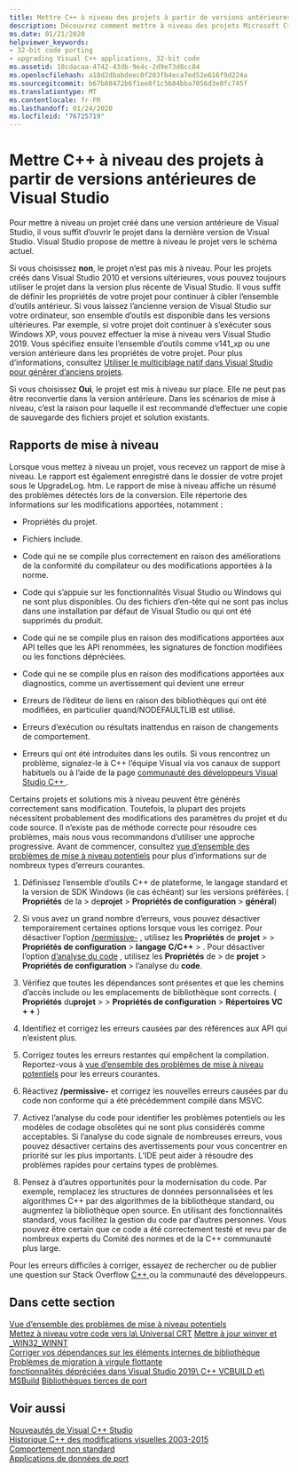 ```yaml
---
title: Mettre C++ à niveau des projets à partir de versions antérieures de Visual Studio
description: Découvrez comment mettre à niveau des projets Microsoft C++ à partir de versions antérieures de Visual Studio.
ms.date: 01/21/2020
helpviewer_keywords:
- 32-bit code porting
- upgrading Visual C++ applications, 32-bit code
ms.assetid: 18cdacaa-4742-43db-9e4c-2d9e73d8cc84
ms.openlocfilehash: a18d2dbabdeec0f283fb4eca7ed52e616f9d224a
ms.sourcegitcommit: b67b08472b6f1ee8f1c5684bba7056d3e0fc745f
ms.translationtype: MT
ms.contentlocale: fr-FR
ms.lasthandoff: 01/24/2020
ms.locfileid: "76725719"
---
```

# <a name="upgrade-c-projects-from-earlier-versions-of-visual-studio"></a>Mettre C++ à niveau des projets à partir de versions antérieures de Visual Studio

Pour mettre à niveau un projet créé dans une version antérieure de Visual Studio, il vous suffit d’ouvrir le projet dans la dernière version de Visual Studio. Visual Studio propose de mettre à niveau le projet vers le schéma actuel.

Si vous choisissez **non**, le projet n’est pas mis à niveau. Pour les projets créés dans Visual Studio 2010 et versions ultérieures, vous pouvez toujours utiliser le projet dans la version plus récente de Visual Studio. Il vous suffit de définir les propriétés de votre projet pour continuer à cibler l’ensemble d’outils antérieur. Si vous laissez l’ancienne version de Visual Studio sur votre ordinateur, son ensemble d’outils est disponible dans les versions ultérieures. Par exemple, si votre projet doit continuer à s’exécuter sous Windows XP, vous pouvez effectuer la mise à niveau vers Visual Studio 2019. Vous spécifiez ensuite l’ensemble d’outils comme v141_xp ou une version antérieure dans les propriétés de votre projet. Pour plus d’informations, consultez [Utiliser le multiciblage natif dans Visual Studio pour générer d’anciens projets](use-native-multi-targeting.md).

Si vous choisissez **Oui**, le projet est mis à niveau sur place. Elle ne peut pas être reconvertie dans la version antérieure. Dans les scénarios de mise à niveau, c’est la raison pour laquelle il est recommandé d’effectuer une copie de sauvegarde des fichiers projet et solution existants.

## <a name="upgrade-reports"></a>Rapports de mise à niveau

Lorsque vous mettez à niveau un projet, vous recevez un rapport de mise à niveau. Le rapport est également enregistré dans le dossier de votre projet sous le UpgradeLog. htm. Le rapport de mise à niveau affiche un résumé des problèmes détectés lors de la conversion. Elle répertorie des informations sur les modifications apportées, notamment :

- Propriétés du projet.

- Fichiers include.

- Code qui ne se compile plus correctement en raison des améliorations de la conformité du compilateur ou des modifications apportées à la norme.

- Code qui s’appuie sur les fonctionnalités Visual Studio ou Windows qui ne sont plus disponibles. Ou des fichiers d’en-tête qui ne sont pas inclus dans une installation par défaut de Visual Studio ou qui ont été supprimés du produit.

- Code qui ne se compile plus en raison des modifications apportées aux API telles que les API renommées, les signatures de fonction modifiées ou les fonctions dépréciées.

- Code qui ne se compile plus en raison des modifications apportées aux diagnostics, comme un avertissement qui devient une erreur

- Erreurs de l’éditeur de liens en raison des bibliothèques qui ont été modifiées, en particulier quand/NODEFAULTLIB est utilisé.

- Erreurs d’exécution ou résultats inattendus en raison de changements de comportement.

- Erreurs qui ont été introduites dans les outils. Si vous rencontrez un problème, signalez-le à C++ l’équipe Visual via vos canaux de support habituels ou à l’aide de la page [communauté des développeurs Visual Studio C++ ](https://developercommunity.visualstudio.com/spaces/62/index.html) .

Certains projets et solutions mis à niveau peuvent être générés correctement sans modification. Toutefois, la plupart des projets nécessitent probablement des modifications des paramètres du projet et du code source. Il n’existe pas de méthode correcte pour résoudre ces problèmes, mais nous vous recommandons d’utiliser une approche progressive. Avant de commencer, consultez [vue d’ensemble des problèmes de mise à niveau potentiels](../porting/overview-of-potential-upgrade-issues-visual-cpp.md) pour plus d’informations sur de nombreux types d’erreurs courantes.

1. Définissez l’ensemble d’outils C++ de plateforme, le langage standard et la version de SDK Windows (le cas échéant) sur les versions préférées. ( **Propriétés** de la > de**projet** > **Propriétés de configuration** > **général**)

1. Si vous avez un grand nombre d’erreurs, vous pouvez désactiver temporairement certaines options lorsque vous les corrigez. Pour désactiver l’option [/permissive-](../build/reference/permissive-standards-conformance.md) , utilisez les **Propriétés** de **projet** >  > **Propriétés de configuration** > **langage** **C/C++**  > . Pour désactiver l’option [d’analyse du code](/visualstudio/code-quality/code-analysis-for-c-cpp-overview) , utilisez les **Propriétés** de > de **projet** > **Propriétés de configuration** > l’analyse du **code**.

1. Vérifiez que toutes les dépendances sont présentes et que les chemins d’accès include ou les emplacements de bibliothèque sont corrects. ( **Propriétés** du**projet** >  > **Propriétés de configuration** > **Répertoires VC + +** )

1. Identifiez et corrigez les erreurs causées par des références aux API qui n’existent plus.

1. Corrigez toutes les erreurs restantes qui empêchent la compilation. Reportez-vous à [vue d’ensemble des problèmes de mise à niveau potentiels](../porting/overview-of-potential-upgrade-issues-visual-cpp.md) pour les erreurs courantes.

1. Réactivez **/permissive-** et corrigez les nouvelles erreurs causées par du code non conforme qui a été précédemment compilé dans MSVC.

1. Activez l’analyse du code pour identifier les problèmes potentiels ou les modèles de codage obsolètes qui ne sont plus considérés comme acceptables. Si l’analyse du code signale de nombreuses erreurs, vous pouvez désactiver certains des avertissements pour vous concentrer en priorité sur les plus importants. L’IDE peut aider à résoudre des problèmes rapides pour certains types de problèmes.

1. Pensez à d’autres opportunités pour la modernisation du code. Par exemple, remplacez les structures de données personnalisées et les algorithmes C++ par des algorithmes de la bibliothèque standard, ou augmentez la bibliothèque open source. En utilisant des fonctionnalités standard, vous facilitez la gestion du code par d’autres personnes. Vous pouvez être certain que ce code a été correctement testé et revu par de nombreux experts du Comité des normes et de la C++ communauté plus large.

Pour les erreurs difficiles à corriger, essayez de rechercher ou de publier une question sur Stack Overflow [ C++ ](https://developercommunity.visualstudio.com/spaces/62/index.html)ou la communauté des développeurs.

## <a name="in-this-section"></a>Dans cette section

[Vue d’ensemble des problèmes de mise à niveau potentiels](overview-of-potential-upgrade-issues-visual-cpp.md)\
[Mettez à niveau votre code vers la\ Universal CRT](upgrade-your-code-to-the-universal-crt.md)
[Mettre à jour winver et _WIN32_WINNT](modifying-winver-and-win32-winnt.md)\
[Corriger vos dépendances sur les éléments internes de bibliothèque](fix-your-dependencies-on-library-internals.md)\
[Problèmes de migration à virgule flottante](floating-point-migration-issues.md)\
[fonctionnalités dépréciées dans Visual Studio 2019\ C++ ](features-deprecated-in-visual-studio.md)
[VCBUILD et\ MSBuild](build-system-changes.md)
[Bibliothèques tierces de port](porting-third-party-libraries.md)

## <a name="see-also"></a>Voir aussi

[Nouveautés de Visual C++ Studio](../overview/what-s-new-for-visual-cpp-in-visual-studio.md)\
[Historique C++ des modifications visuelles 2003-2015](../porting/visual-cpp-change-history-2003-2015.md)\
[Comportement non standard](../cpp/nonstandard-behavior.md)\
[Applications de données de port](../data/data-access-programming-mfc-atl.md)
